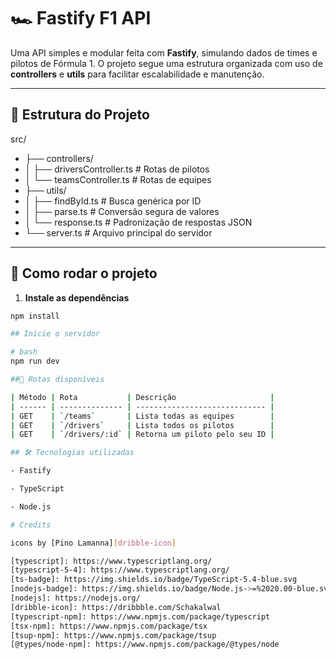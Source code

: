 # 🏎️ Fastify F1 API

Uma API simples e modular feita com **Fastify**, simulando dados de times e pilotos de Fórmula 1. O projeto segue uma estrutura organizada com uso de **controllers** e **utils** para facilitar escalabilidade e manutenção.

---

## 📁 Estrutura do Projeto

src/
- ├── controllers/
- │ ├── driversController.ts # Rotas de pilotos
- │ └── teamsController.ts # Rotas de equipes
- ├── utils/
- │ ├── findById.ts # Busca genérica por ID
- │ ├── parse.ts # Conversão segura de valores
- │ └── response.ts # Padronização de respostas JSON
- └── server.ts # Arquivo principal do servidor


---

## 🚀 Como rodar o projeto

1. **Instale as dependências**
```bash
npm install

## Inicie o servidor

# bash
npm run dev

##📡 Rotas disponíveis

| Método | Rota           | Descrição                     |
| ------ | -------------- | ----------------------------- |
| GET    | `/teams`       | Lista todas as equipes        |
| GET    | `/drivers`     | Lista todos os pilotos        |
| GET    | `/drivers/:id` | Retorna um piloto pelo seu ID |

## 🛠️ Tecnologias utilizadas

- Fastify

- TypeScript

- Node.js

# Credits

icons by [Pino Lamanna][dribble-icon]

[typescript]: https://www.typescriptlang.org/
[typescript-5-4]: https://www.typescriptlang.org/
[ts-badge]: https://img.shields.io/badge/TypeScript-5.4-blue.svg
[nodejs-badge]: https://img.shields.io/badge/Node.js->=%2020.00-blue.svg
[nodejs]: https://nodejs.org/
[dribble-icon]: https://dribbble.com/Schakalwal
[typescript-npm]: https://www.npmjs.com/package/typescript
[tsx-npm]: https://www.npmjs.com/package/tsx
[tsup-npm]: https://www.npmjs.com/package/tsup
[@types/node-npm]: https://www.npmjs.com/package/@types/node
